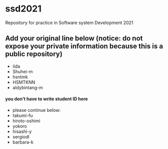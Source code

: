 # ssd2021
Repository for practice in Software system Development 2021
## Add your original line below (notice: do not expose your private information because this is a public repository)
* iida
* Shuhei-m
* hsntmk
* HSMTKNN
* aldybintang-m
#### you don't have to write student ID here
* please continue below:
* takumi-fu
* hiroto-oshimi
* yokoro
* hisashi-y
* sergiodl
* barbara-k
